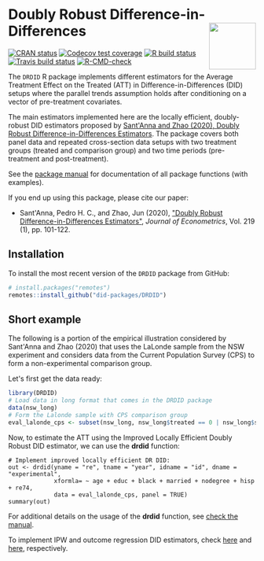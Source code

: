 # Doubly Robust Difference-in-Differences <img src="man/figures/logo.png" align="right" alt="" width="95" />
<!-- badges: start -->
[![CRAN status](https://www.r-pkg.org/badges/version/DRDID)](https://CRAN.R-project.org/package=DRDID)
[![Codecov test coverage](https://codecov.io/gh/pedrohcgs/DRDID/branch/master/graph/badge.svg)](https://app.codecov.io/gh/pedrohcgs/DRDID?branch=master)
[![R build status](https://github.com/pedrohcgs/DRDID/workflows/R-CMD-check/badge.svg)](https://github.com/pedrohcgs/DRDID/actions)
[![Travis build status](https://travis-ci.com/did-packages/DRDID.svg?branch=master)](https://travis-ci.com/did-packages/DRDID)
[![R-CMD-check](https://github.com/did-packages/DRDID/actions/workflows/R-CMD-check.yaml/badge.svg)](https://github.com/did-packages/DRDID/actions/workflows/R-CMD-check.yaml)
<!-- badges: end -->


The `DRDID` R package implements different estimators for the Average Treatment Effect on the Treated (ATT) in Difference-in-Differences (DID) setups where the parallel trends assumption holds after conditioning on a vector of pre-treatment covariates.


The main estimators implemented here are the locally efficient, doubly-robust DID estimators proposed by [Sant'Anna and Zhao (2020), Doubly Robust Difference-in-Differences Estimators](https://doi.org/10.1016/j.jeconom.2020.06.003). The package covers both panel data and repeated cross-section data setups with two treatment groups (treated and comparison group) and two time periods (pre-treatment and post-treatment).


See the [package manual](https://did-packages.github.io/DRDID/reference/index.html) for documentation of all package functions (with examples).


If you end up using this package, please cite our paper:
* Sant'Anna, Pedro H. C., and Zhao, Jun (2020), ["Doubly Robust Difference-in-Differences Estimators"](https://doi.org/10.1016/j.jeconom.2020.06.003), *Journal of Econometrics*, Vol. 219 (1), pp. 101-122.


## Installation
To install the most recent version of the `DRDID` package from GitHub:

``` r
# install.packages("remotes")
remotes::install_github("did-packages/DRDID")
```

## Short example
The following is a portion of the empirical illustration considered by Sant'Anna and Zhao (2020)
that uses the LaLonde sample from the NSW experiment and considers data from the Current Population Survey (CPS) to form a non-experimental comparison group.

Let's first get the data ready:

``` r
library(DRDID)
# Load data in long format that comes in the DRDID package
data(nsw_long)
# Form the Lalonde sample with CPS comparison group
eval_lalonde_cps <- subset(nsw_long, nsw_long$treated == 0 | nsw_long$sample == 2)
```

Now, to estimate the ATT using the Improved Locally Efficient Doubly Robust DID estimator, we can use the **drdid** function:
```{r}
# Implement improved locally efficient DR DID:
out <- drdid(yname = "re", tname = "year", idname = "id", dname = "experimental",
             xformla= ~ age + educ + black + married + nodegree + hisp + re74,
             data = eval_lalonde_cps, panel = TRUE)
summary(out)

```

For additional details on the usage of the **drdid** function, see [check the manual](https://did-packages.github.io/DRDID/reference/drdid.html).
        

To implement IPW and outcome regression DID estimators, check [here](https://did-packages.github.io/DRDID/reference/ipwdid.html) and [here](https://did-packages.github.io/DRDID/reference/ordid.html), respectively.

